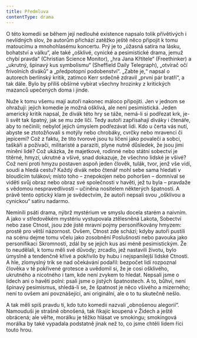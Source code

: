 ```yaml
---
title: Předmluva
contentType: drama
---
```


<section>

O této komedii se během její nedlouhé existence napsalo tolik přívětivých i nevlídných slov, že autorům přichází zatěžko ještě něco připojit k tomu matoucímu a mnohohlasému koncertu. Prý je to „úžasná satira na lásku, bohatství a válku“, ale také „ošklivé, cynické a pesimistické drama, jemuž chybí pravda“ (Christian Science Monitor), „hra Jana Křtitele“ (Freethinker) a „ukrutný, špinavý kus symbolismu“ (Sheffield Daily Telegraph), „otvírač očí frivolních diváků“ a „předpotopní podobenství“. „Zabte je,“ napsal o autorech berlínský kritik, zatímco Kerr srdečně zdravil „první pár bratří“, a tak dále. Bylo by příliš obšírné vybírat všechny hrozinky z kritických mazanců upečených doma i jinde.

Nuže k tomu všemu mají autoři nakonec máloco připojiti. Jen v jednom se ohražují: jejich komedie je možná ošklivá, ale není pesimistická. Jeden americký kritik napsal, že divák této hry se táže, nemá-li si podřezat krk, je-li svět tak špatný, jak se mu zde líčí. Tedy autoři zapřísahají diváky i čtenáře, aby to nečinili; nebyloť jejich úmyslem podřezávat lidi. Kdo u čerta vás nutí, abyste se ztotožňovali s motýly nebo chrobáky, cvrčky nebo mravenci či jepicemi? Což z faktu, že tito tvorové jsou tu líčeni jako povaleči a sobci, taškáři a požívači, militaristé a paraziti, plyne nutně důsledek, že jsou jimi míněni lidé? Což ukázka, že majetkové, rodinné nebo státní sobectví je titěrné, hmyzí, ukrutné a všivé, snad dokazuje, že všechno lidské je všivé? Což není proti hmyzu postaven aspoň jeden člověk, tulák, tvor, jenž vše vidí, soudí a hledá cestu? Každý divák nebo čtenář mohl sebe sama hledati v bloudícím tulákovi; místo toho – znepokojen nebo pohoršen – domníval se viděti svůj obraz nebo obraz své společnosti v havěti, jež tu byla – pravdaže s vědomou nespravedlivostí – učiněna nositelem některých špatností. A právě tento optický klam je svědectvím, že autoři nepsali svou „ošklivou a cynickou“ satiru nadarmo.

Nemínili psáti drama, nýbrž mystérium ve smyslu docela starém a naivním. A jako v středověkém mystériu vystupovala ztělesněná Lakota, Sobectví nebo zase Ctnost, jsou zde jisté mravní pojmy personifikovány hmyzem: prostě pro větší názornost. Ovšem, Ctnost zde schází; kdyby autoři pustili na scénu dejme tomu včelu jako zosobnění Poslušnosti nebo pavouka jako personifikaci Skromnosti, zdál by se jejich kus asi méně pesimistickým. Že to neudělali, k tomu měli své důvody; zrcadlo, jež nastavili životu, bylo úmyslně a tendenčně křivé a pokřivilo by hubu i nejspanilejší lidské Ctnosti. A hle, zlomyslný trik se nad očekávání podařil: bezpočet lidí rozpoznal člověka v té pokřivené grotesce a uvědomil si, že je cosi ošklivého, ukrutného a nicotného i tam, kde není zvykem to hledat. Nepsali jsme o lidech ani o havěti polní: psali jsme o jistých špatnostech. A to, bůhví, není špinavý pesimismus, shledá-li se, že špatnost je něco všivého a mizerného; není to ovšem ani povznášející, ani originální, ale o to tu skutečně nešlo.

A tak měli spíš pravdu ti, kdo tuto komedii nazvali „obnošenou alegorií“. Namouduši je strašně obnošená, tak říkajíc koupená v Židech a ještě obrácená; ale věřte, morálku je těžko hlásat ve smokingu; smokingová morálka by také vypadala podstatně jinak než to, co jsme chtěli lidem říci touto hrou.

</section>
